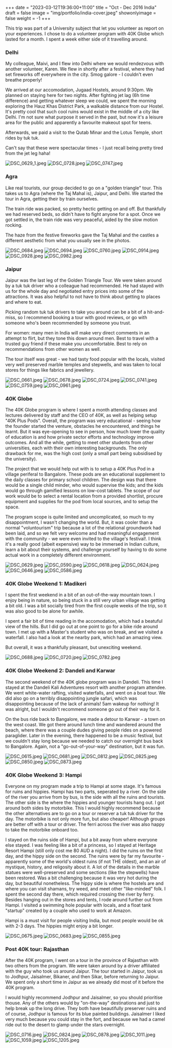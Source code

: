 +++
date = "2023-03-12T19:36:00+11:00"
title = "Oct - Dec 2016 India"
draft = false
image = "img/portfolio/india-cover.jpeg"
showonlyimage = false
weight = -1
+++

This trip was part of a University subject that let you volunteer as report on your experiences. I chose to do a volunteer program with 40K Globe which lasted for a month. I spent a week either side of it travelling around.
<!--more-->

### Delhi

My colleague, Maivi, and I flew into Delhi where we would rendezvous with another volunteer, Karen. We flew in shortly after a festival, where they had set fireworks off everywhere in the city. Smog galore - I couldn't even breathe properly!

We arrived at our accomodation, Jugaad Hostels, around 9:30pm. We planned on staying here for two nights. After fighting jet lag (6h time difference) and getting whatever sleep we could, we spent the morning exploring the Hauz Khas District Park, a walkable distance from our Hostel. It's pretty cool that such cool ruins would exist in the middle of a city like Delhi. I'm not sure what purpose it served in the past, but now it's a leisure area for the public and apparently a favourite makeout spot for teens.

Afterwards, we paid a visit to the Qutab Minar and the Lotus Temple, short rides by tuk tuk.

Can't say that these were spectacular times - I just recall being pretty tired from the jet leg haha!

![DSC_0629_1.jpeg](/trips/img/trips-india/delhi/DSC_0629_1.jpeg "gallery")
![DSC_0728.jpeg](/trips/img/trips-india/delhi/DSC_0728.jpeg "gallery")
![DSC_0747.jpeg](/trips/img/trips-india/delhi/DSC_0747.jpeg "gallery")

### Agra

Like real tourists, our group decided to go on a "golden triangle" tour. This takes us to Agra (where the Taj Mahal is), Jaipur, and Delhi. We started the tour in Agra, getting their by train ourselves.

The train ride was packed, so pretty hectic getting on and off. But thankfully we had reserved beds, so didn't have to fight anyone for a spot. Once we got settled in, the train ride was very peaceful, aided by the slow motion rocking.

The haze from the festive fireworks gave the Taj Mahal and the castles a different aesthetic from what you usually see in the photos.

![DSC_0684.jpeg](/trips/img/trips-india/agra/DSC_0684.jpeg "gallery")
![DSC_0694.jpeg](/trips/img/trips-india/agra/DSC_0694.jpeg "gallery")
![DSC_0760.jpeg](/trips/img/trips-india/agra/DSC_0760.jpeg "gallery")
![DSC_0914.jpeg](/trips/img/trips-india/agra/DSC_0914.jpeg "gallery")
![DSC_0928.jpeg](/trips/img/trips-india/agra/DSC_0928.jpeg "gallery")
![DSC_0982.jpeg](/trips/img/trips-india/agra/DSC_0982.jpeg "gallery")

### Jaipur
Jaipur was the last leg of the Golden Triangle Tour. We were taken around by a tuk tuk driver who a colleague had recommended. He had stayed with us for the whole day and negotiated entry prices into some of the attractions. It was also helpful to not have to think about getting to places and where to eat.

Picking random tuk tuk drivers to take you around can be a bit of a hit-and-miss, so I recommend booking a tour with good reviews, or go with someone who's been recommended by someone you trust.

For women: many men in India will make very direct comments in an attempt to flirt, but they tone this down around men. Best to travel with a trusted guy friend if these make you uncomfortable. Best to rely on recommendations from other women as well.

The tour itself was great - we had tasty food popular with the locals, visited very well preserved marble temples and stepwells, and was taken to local stores for things like fabrics and jewellery.

![DSC_0661.jpeg](/trips/img/trips-india/jaipur/DSC_0661.jpeg "gallery")
![DSC_0678.jpeg](/trips/img/trips-india/jaipur/DSC_0678.jpeg "gallery")
![DSC_0724.jpeg](/trips/img/trips-india/jaipur/DSC_0724.jpeg "gallery")
![DSC_0741.jpeg](/trips/img/trips-india/jaipur/DSC_0741.jpeg "gallery")
![DSC_0759.jpeg](/trips/img/trips-india/jaipur/DSC_0759.jpeg "gallery")
![DSC_0961.jpeg](/trips/img/trips-india/jaipur/DSC_0961.jpeg "gallery")

### 40K Globe

The 40K Globe program is where I spent a month attending classes and lectures delivered by staff and the CEO of 40K, as well as helping setup "40K Plus Pods". Overall, the program was very educational - seeing how the founder started the venture, obstacles he encountered, and things he learnt. But it was eye-opening to see in person, how much lower the quality of education is and how private sector efforts and technology improve outcomes. And all the while, getting to meet other students from other universities, each with their own interesting backgrounds. The only drawback for me, was the high cost (only a small part being subsidised by the university).

The project that we would help out with is to setup a 40K Plus Pod in a village periferal to Bangalore. These pods are an educational supplement to the daily classes for primary school children. The design was that there would be a single child minder, who would supervise the kids; and the kids would go through gamified lessons on low-cost tablets. The scope of our work would be to select a rental location from a provided shortlist, procure equipment and supplies for the pod from local sources, and to setup the space.

The program scope is quite limited and uncomplicated, so much to my disappointment, I wasn't changing the world. But, it was cooler than a normal "voluntourism" trip because a lot of the relational groundwork had been laid, and so we felt very welcome and had meaningful engagement with the community - we were even invited to the village's festival!. I think it's a really good (albeit expensive) way to be immersed in Indian culture, learn a bit about their systems, and challenge yourself by having to do some actual work in a completely different environment.

![DSC_0629.jpeg](/trips/img/trips-india/40k/DSC_0629.jpeg "gallery")
![DSC_0590.jpeg](/trips/img/trips-india/40k/DSC_0590.jpeg "gallery")
![DSC_0618.jpeg](/trips/img/trips-india/40k/DSC_0618.jpeg "gallery")
![DSC_0624.jpeg](/trips/img/trips-india/40k/DSC_0624.jpeg "gallery")
![DSC_0646.jpeg](/trips/img/trips-india/40k/DSC_0646.jpeg "gallery")
![DSC_0586.jpeg](/trips/img/trips-india/40k/DSC_0586.jpeg "gallery")

### 40K Globe Weekend 1: Madikeri

I spent the first weekend in a bit of an out-of-the-way mountain town. I enjoy being in nature, so being stuck in a still very urban village was getting a bit old. I was a bit socially tired from the first couple weeks of the trip, so it was also good to be alone for awhile.

I spent a fair bit of time reading in the accomodation, which had a beatuful view of the hills. But I did go out at one point to go for a bike ride around town. I met up with a Master's student who was on break, and we visited a waterfall. I also had a look at the nearby park, which had an amazing view.

But overall, it was a thankfully pleasant, but unexciting weekend.

![DSC_0688.jpeg](/trips/img/trips-india/madikeri/DSC_0688.jpeg "gallery")
![DSC_0720.jpeg](/trips/img/trips-india/madikeri/DSC_0720.jpeg "gallery")
![DSC_0782.jpeg](/trips/img/trips-india/madikeri/DSC_0782.jpeg "gallery")

### 40K Globe Weekend 2: Dandeli and Karwar

The second weekend of the 40K globe program was in Dandeli. This time I stayed at the Dandeli Kali Adventures resort with another program attendee. We went white-water rafting, visited waterfalls, and went on a boat tour. We did also go on a terribly disappointing jungle safari, which was disappointing because of the lack of animals! 5am wakeup for nothing! It was alright, but I wouldn't recommend someone go out of their way for it.

On the bus ride back to Bangalore, we made a detour to Karwar - a town on the west coast. We got there around lunch time and wandered around the beach, where there was a couple dudes giving people rides on a powered paraglider. Later in the evening, there happened to be a music festival, but we couldn't stay long because we needed to catch our overnight bus back to Bangalore. Again, not a "go-out-of-your-way" destination, but it was fun.

![DSC_0615.jpeg](/trips/img/trips-india/dandeli-karwar/DSC_0615.jpeg "gallery")
![DSC_0681.jpeg](/trips/img/trips-india/dandeli-karwar/DSC_0681.jpeg "gallery")
![DSC_0812.jpeg](/trips/img/trips-india/dandeli-karwar/DSC_0812.jpeg "gallery")
![DSC_0825.jpeg](/trips/img/trips-india/dandeli-karwar/DSC_0825.jpeg "gallery")
![DSC_0850.jpeg](/trips/img/trips-india/dandeli-karwar/DSC_0850.jpeg "gallery")
![DSC_0873.jpeg](/trips/img/trips-india/dandeli-karwar/DSC_0873.jpeg "gallery")

### 40K Globe Weekend 3: Hampi

Everyone on my program made a trip to Hampi at some stage. It's famous for ruins and hippies. Hampi has two parts, seperated by a river. On the side of the river you arrive from by bus, is the side with all the ruins and tourists. The other side is the where the hippies and younger tourists hang out. I got around both sides by motorbike. This I would highly recommend because the other alternatives are to go on a tour or reserver a tuk tuk driver for the day. The motorbike is not only more fun, but also cheaper! Although groups are better off with a tour or driver. The ferri across the river was also happy to take the motorbike onboard too.

I stayed on the ruins side of Hampi, but a bit away from where everyone else stayed. I was feeling like a bit of a princess, so I stayed at Heritage Resort Hampi (still only cost me 80 AUD a night). I did the ruins on the first day, and the hippy side on the second. The ruins were by far my favourite - apparently some of the world's oldest ruins (if not THE oldest), and an air of mystique, history, and religosity about it. A lot of the details in the marble statues were well-preserved and some sections (like the stepwells) have been restored. Was a bit challenging because it was very hot during the day, but beautiful nonetheless. The hippy side is where the hostels are and where you can visit shamans, try weed, and meet other "like-minded" folk. I spent the second day there, which required crossing the river by ferry. Besides hanging out in the stores and tents, I rode around further out from Hampi. I visited a swimming hole popular with locals, and a float tank "startup" created by a couple who used to work at Amazon.

Hampi is a must visit for people visiting India, but most people would be ok with 2-3 days. The hippies might enjoy a bit longer.

![DSC_0675.jpeg](/trips/img/trips-india/hampi/DSC_0675.jpeg "gallery")
![DSC_0683.jpeg](/trips/img/trips-india/hampi/DSC_0683.jpeg "gallery")
![DSC_0855.jpeg](/trips/img/trips-india/hampi/DSC_0855.jpeg "gallery")

### Post 40K tour: Rajasthan

After the 40K program, I went on a tour in the province of Rajasthan with two others from the program. We were taken around by a driver affiliated with the guy who took us around Jaipur. The tour started in Jaipur, took us to Jodhpur, Jaisalmer, Bikaner, and then Sikar, before returning to Jaipur. We spent only a short time in Jaipur as we already did most of it before the 40K program.

I would highly recommend Jodhpur and Jaisalmer, so you should prioritise thouse. Any of the others would by "on-the-way" destinations and just to help break up the long drive. They both have beautifully preserver ruins and of course, Jodhpur is famous for its blue painted buildings. Jaisalmer I liked very much because you could stay in the fort, and because we had a camel ride out to the desert to glamp under the stars overnight.

![DSC_0716.jpeg](/trips/img/trips-india/rajasthan/DSC_0716.jpeg "gallery")
![DSC_0824.jpeg](/trips/img/trips-india/rajasthan/DSC_0824.jpeg "gallery")
![DSC_0878.jpeg](/trips/img/trips-india/rajasthan/DSC_0878.jpeg "gallery")
![DSC_1011.jpeg](/trips/img/trips-india/rajasthan/DSC_1011.jpeg "gallery")
![DSC_1059.jpeg](/trips/img/trips-india/rajasthan/DSC_1059.jpeg "gallery")
![DSC_1205.jpeg](/trips/img/trips-india/rajasthan/DSC_1205.jpeg "gallery")